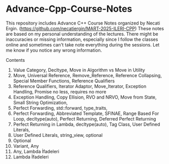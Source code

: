# Advance-Cpp-Course-Notes
This repository includes Advance C++ Course Notes organized by Necati Ergin. (https://github.com/necatiergin/MART-2025-ILERI-CPP)
These notes are based on my personal understanding of the lectures.
There might be inaccuracies or missing information, especially since I follow the classes online and sometimes can't take note everything during the sessions.
Let me know if you notice any wrong information.

Contents
1. Value Category, Decltype, Move in Algorithm vs Move in Utility
2. Move, Universal Reference, Remove_Reference, Reference Collapsing, Special Member Functions, Reference Qualifiers
3. Reference Qualifiers, Iterator Adaptor, Move_Iterator, Exception Handling, Promise no less, requires no more
4. Exception Handling, Copy Ellision, RVO and NRVO, Move from State, Small String Optimization,
5. Perfect Forwarding, std::forward, type_traits,
6. Perfect Forwarding, Abbreviated Template, SFINAE, Range Based For Loop, decltype(auto), Perfect Returning, Deferred Perfect Returning
7. Perfect Returning in Lambda, decltype(auto), Tag Class, User Defined Literals,
8. User Defined Literals, string_view, optional
9. Optional
10. Variant, Any
11. Any, Lambda İfadeleri
12. Lambda İfadeleri 
